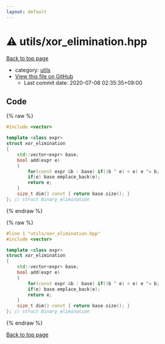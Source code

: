 ```yaml
---
layout: default
---
```


<!-- mathjax config similar to math.stackexchange -->
<script type="text/javascript" async
  src="https://cdnjs.cloudflare.com/ajax/libs/mathjax/2.7.5/MathJax.js?config=TeX-MML-AM_CHTML">
</script>
<script type="text/x-mathjax-config">
  MathJax.Hub.Config({
    TeX: { equationNumbers: { autoNumber: "AMS" }},
    tex2jax: {
      inlineMath: [ ['$','$'] ],
      processEscapes: true
    },
    "HTML-CSS": { matchFontHeight: false },
    displayAlign: "left",
    displayIndent: "2em"
  });
</script>

<script type="text/javascript" src="https://cdnjs.cloudflare.com/ajax/libs/jquery/3.4.1/jquery.min.js"></script>
<script src="https://cdn.jsdelivr.net/npm/jquery-balloon-js@1.1.2/jquery.balloon.min.js" integrity="sha256-ZEYs9VrgAeNuPvs15E39OsyOJaIkXEEt10fzxJ20+2I=" crossorigin="anonymous"></script>
<script type="text/javascript" src="../../assets/js/copy-button.js"></script>
<link rel="stylesheet" href="../../assets/css/copy-button.css" />


# :warning: utils/xor_elimination.hpp

<a href="../../index.html">Back to top page</a>

* category: <a href="../../index.html#2b3583e6e17721c54496bd04e57a0c15">utils</a>
* <a href="{{ site.github.repository_url }}/blob/master/utils/xor_elimination.hpp">View this file on GitHub</a>
    - Last commit date: 2020-07-08 02:35:35+09:00




## Code

<a id="unbundled"></a>
{% raw %}
```cpp
#include <vector>

template <class expr>
struct xor_elimination
{
    std::vector<expr> base;
    bool add(expr e)
    {
        for(const expr &b : base) if((b ^ e) < e) e ^= b;
        if(e) base.emplace_back(e);
        return e;
    }
    size_t dim() const { return base.size(); }
}; // struct binary_elimination
```
{% endraw %}

<a id="bundled"></a>
{% raw %}
```cpp
#line 1 "utils/xor_elimination.hpp"
#include <vector>

template <class expr>
struct xor_elimination
{
    std::vector<expr> base;
    bool add(expr e)
    {
        for(const expr &b : base) if((b ^ e) < e) e ^= b;
        if(e) base.emplace_back(e);
        return e;
    }
    size_t dim() const { return base.size(); }
}; // struct binary_elimination

```
{% endraw %}

<a href="../../index.html">Back to top page</a>

